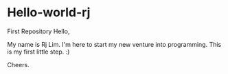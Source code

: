 # Hello-world-rj
First Repository
Hello,

My name is Rj Lim. I'm here to start my new venture into programming. This is my first little step. :)

Cheers. 
